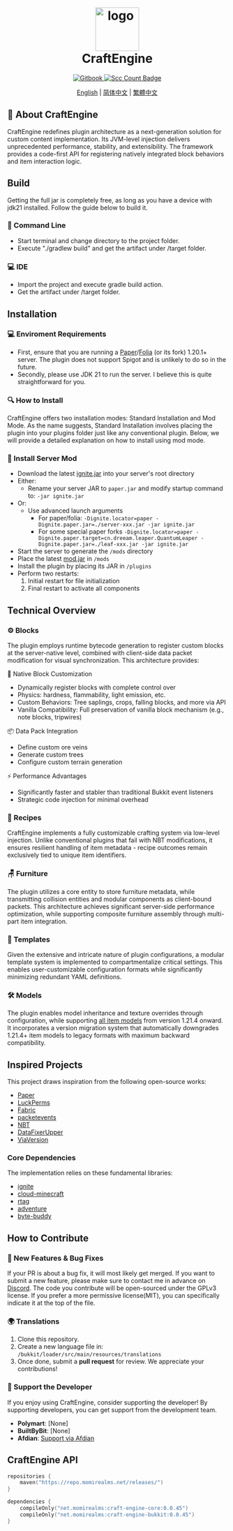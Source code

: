 <h1 align="center">
  <div style="text-align:center">
    <img src="https://github.com/user-attachments/assets/4e679094-303b-481d-859d-073efc61037c" alt="logo" style="width:100px; height:auto;">
  </div>
  CraftEngine
</h1>

<p align="center">
  <a href="https://mo-mi.gitbook.io/xiaomomi-plugins/plugin-wiki/craftengine" alt="GitBook">
    <img src="https://img.shields.io/badge/Docs-User Manual-D2691E" alt="Gitbook"/>
  </a>
  <a href="https://github.com/Xiao-MoMi/craft-engine/">
    <img src="https://sloc.xyz/github/Xiao-MoMi/craft-engine/?category=codes" alt="Scc Count Badge"/>
  </a>
</p>

<p align="center">
    <a target="_blank" href="/README.md">English</a> |
    <a target="_blank" href="/readme/README_zh-CN.md">简体中文</a> |
    <a target="_blank" href="/readme/README_zh-TW.md">繁體中文</a>
</p>

## 📌 About CraftEngine
CraftEngine redefines plugin architecture as a next-generation solution for custom content implementation. Its JVM-level injection delivers unprecedented performance, stability, and extensibility. The framework provides a code-first API for registering natively integrated block behaviors and item interaction logic.

## Build
Getting the full jar is completely free, as long as you have a device with jdk21 installed. Follow the guide below to build it.

### 🐚 Command Line
+ Start terminal and change directory to the project folder.
+ Execute "./gradlew build" and get the artifact under /target folder.

### 💻 IDE
+ Import the project and execute gradle build action.
+ Get the artifact under /target folder.

## Installation

### 💻 Enviroment Requirements
+ First, ensure that you are running a [Paper](https://papermc.io/)/[Folia](https://github.com/PaperMC/Folia) (or its fork) 1.20.1+ server. The plugin does not support Spigot and is unlikely to do so in the future.
+ Secondly, please use JDK 21 to run the server. I believe this is quite straightforward for you.

### 🔍 How to Install
CraftEngine offers two installation modes: Standard Installation and Mod Mode. As the name suggests, Standard Installation involves placing the plugin into your plugins folder just like any conventional plugin. Below, we will provide a detailed explanation on how to install using mod mode.

### 🔧 Install Server Mod
- Download the latest [ignite.jar](https://github.com/vectrix-space/ignite/releases) into your server's root directory
- Either:
    - Rename your server JAR to `paper.jar` and modify startup command to: `-jar ignite.jar`
- Or:
    - Use advanced launch arguments 
       - For paper/folia: `-Dignite.locator=paper -Dignite.paper.jar=./server-xxx.jar -jar ignite.jar` 
       - For some special paper forks `-Dignite.locator=paper -Dignite.paper.target=cn.dreeam.leaper.QuantumLeaper -Dignite.paper.jar=./leaf-xxx.jar -jar ignite.jar`
- Start the server to generate the `/mods` directory
- Place the latest [mod.jar](https://github.com/Xiao-MoMi/craft-engine/releases) in `/mods`
- Install the plugin by placing its JAR in `/plugins`
- Perform two restarts:
    1. Initial restart for file initialization
    2. Final restart to activate all components

## Technical Overview

### ⚙️ Blocks
The plugin employs runtime bytecode generation to register custom blocks at the server-native level, combined with client-side data packet modification for visual synchronization. This architecture provides:

🧱 Native Block Customization
+ Dynamically register blocks with complete control over
+ Physics: hardness, flammability, light emission, etc.
+ Custom Behaviors: Tree saplings, crops, falling blocks, and more via API
+ Vanilla Compatibility: Full preservation of vanilla block mechanism (e.g., note blocks, tripwires)

📦 Data Pack Integration
+ Define custom ore veins
+ Generate custom trees
+ Configure custom terrain generation

⚡ Performance Advantages
+ Significantly faster and stabler than traditional Bukkit event listeners
+ Strategic code injection for minimal overhead

### 🥘 Recipes
CraftEngine implements a fully customizable crafting system via low-level injection. Unlike conventional plugins that fail with NBT modifications, it ensures resilient handling of item metadata - recipe outcomes remain exclusively tied to unique item identifiers.

### 🪑 Furniture
The plugin utilizes a core entity to store furniture metadata, while transmitting collision entities and modular components as client-bound packets. This architecture achieves significant server-side performance optimization, while supporting composite furniture assembly through multi-part item integration.

### 📝 Templates
Given the extensive and intricate nature of plugin configurations, a modular template system is implemented to compartmentalize critical settings. This enables user-customizable configuration formats while significantly minimizing redundant YAML definitions.

### 🛠️ Models
The plugin enables model inheritance and texture overrides through configuration, while supporting [all item models](https://misode.github.io/assets/item/) from version 1.21.4 onward. It incorporates a version migration system that automatically downgrades 1.21.4+ item models to legacy formats with maximum backward compatibility.

## Inspired Projects
This project draws inspiration from the following open-source works:
+ [Paper](https://github.com/PaperMC/Paper)
+ [LuckPerms](https://github.com/LuckPerms/LuckPerms)
+ [Fabric](https://github.com/FabricMC/fabric)
+ [packetevents](https://github.com/retrooper/packetevents)
+ [NBT](https://github.com/Querz/NBT)
+ [DataFixerUpper](https://github.com/Mojang/DataFixerUpper)
+ [ViaVersion](https://github.com/ViaVersion/ViaVersion)

### Core Dependencies
The implementation relies on these fundamental libraries:
+ [ignite](https://github.com/vectrix-space/ignite)
+ [cloud-minecraft](https://github.com/Incendo/cloud-minecraft)
+ [rtag](https://github.com/saicone/rtag)
+ [adventure](https://github.com/KyoriPowered/adventure)
+ [byte-buddy](https://github.com/raphw/byte-buddy)

## How to Contribute

### 🔌 New Features & Bug Fixes 
If your PR is about a bug fix, it will most likely get merged. If you want to submit a new feature, please make sure to contact me in advance on [Discord](https://discord.com/invite/WVKdaUPR3S).
The code you contribute will be open-sourced under the GPLv3 license. If you prefer a more permissive license(MIT), you can specifically indicate it at the top of the file.

### 🌍 Translations
1. Clone this repository.
2. Create a new language file in: `/bukkit/loader/src/main/resources/translations`
3. Once done, submit a **pull request** for review. We appreciate your contributions!

### 💖 Support the Developer
If you enjoy using CraftEngine, consider supporting the developer! By supporting developers, you can get support from the development team.

- **Polymart**: [None]
- **BuiltByBit**: [None]
- **Afdian**: [Support via Afdian](https://afdian.com/@xiaomomi/)

## CraftEngine API

```kotlin
repositories {
    maven("https://repo.momirealms.net/releases/")
}
```
```kotlin
dependencies {
    compileOnly("net.momirealms:craft-engine-core:0.0.45")
    compileOnly("net.momirealms:craft-engine-bukkit:0.0.45")
}
```
